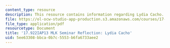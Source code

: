 ```yaml
---
content_type: resource
description: This resource contains information regarding Lydia Cacho.
file: https://ol-ocw-studio-app-production.s3.amazonaws.com/courses/17-922-dr-martin-luther-king-jr-iap-design-seminar-january-iap-2013/5ee63308bbca0b7c5553b6fa6733aee2_MIT17_922IAP13_RefPapr6C.pdf
file_type: application/pdf
resourcetype: Document
title: '17.922IAP13 MLK Seminar Reflection: Lydia Cacho'
uid: 5ee63308-bbca-0b7c-5553-b6fa6733aee2
---
```

